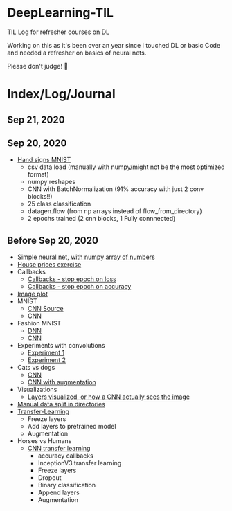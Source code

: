 # DeepLearning-TIL
TIL Log for refresher courses on DL

Working on this as it's been over an year since I touched DL or basic Code and needed a refresher on basics of neural nets.

Please don't judge! 🙈

# Index/Log/Journal 
## Sep 21, 2020

## Sep 20, 2020
- [Hand signs MNIST](/deeplearning.ai-tensorflow-developer-certificate/2-of-4-cnn-in-tf/week-4/week-4-final-problem-submission.ipynb)
  - csv data load (manually with numpy/might not be the most optimized format)
  - numpy reshapes
  - CNN with BatchNormalization (91% accuracy with just 2 conv blocks!!)
  - 25 class classification
  - datagen.flow (from np arrays instead of flow_from_directory)
  - 2 epochs trained (2 cnn blocks, 1 Fully connnected)
## Before Sep 20, 2020
- [Simple neural net, with numpy array of numbers](/deeplearning.ai-tensorflow-developer-certificate/1-of-4-intro-to-tf/Week_1/Week%201.ipynb)
- [House prices exercise](/deeplearning.ai-tensorflow-developer-certificate/1-of-4-intro-to-tf/Week_1/Week_1_ex_1.ipynb)
- Callbacks
  - [Callbacks - stop epoch on loss](/deeplearning.ai-tensorflow-developer-certificate/1-of-4-intro-to-tf/Week_2/Callbacks%20-%20Loss%20autostop.ipynb)
  - [Callbacks - stop epoch on accuracy](/deeplearning.ai-tensorflow-developer-certificate/1-of-4-intro-to-tf/Week_2/Callbacks%20Accuracy.ipynb)
- [Image plot](/deeplearning.ai-tensorflow-developer-certificate/1-of-4-intro-to-tf/Week_2/Fashion%20MNIST.ipynb)
- MNIST
  - [CNN Source](/deeplearning.ai-tensorflow-developer-certificate/1-of-4-intro-to-tf/Week_3/Course_1_Part_6_Lesson_2_Notebook.ipynb)
  - [CNN](/deeplearning.ai-tensorflow-developer-certificate/1-of-4-intro-to-tf/Week_2/Mnist.ipynb)
- Fashion MNIST
  - [DNN](/deeplearning.ai-tensorflow-developer-certificate/1-of-4-intro-to-tf/Week_2/Fashion%20MNIST.ipynb)
  - [CNN](/deeplearning.ai-tensorflow-developer-certificate/1-of-4-intro-to-tf/Week_3/ConvNet%20Fashion%20MNIST.ipynb)
- Experiments with convolutions
  - [Experiment 1](/deeplearning.ai-tensorflow-developer-certificate/1-of-4-intro-to-tf/Week_3/Convolutions%20and%20pooling%20experiments.ipynb)
  - [Experiment 2](/deeplearning.ai-tensorflow-developer-certificate/1-of-4-intro-to-tf/Week_3/Course_1_Part_6_Lesson_3_Notebook.ipynb)
- Cats vs dogs
  - [CNN](/deeplearning.ai-tensorflow-developer-certificate/2-of-4-cnn-in-tf/week-1/cats-vs-dogs.ipynb)
  - [CNN with augmentation](/deeplearning.ai-tensorflow-developer-certificate/2-of-4-cnn-in-tf/week-2/cats-vs-dogs-augmented.ipynb)
- Visualizations
  - [Layers visualized, or how a CNN actually sees the image](/deeplearning.ai-tensorflow-developer-certificate/2-of-4-cnn-in-tf/week-1/cats-vs-dogs.ipynb)
- [Manual data split in directories](/deeplearning.ai-tensorflow-developer-certificate/2-of-4-cnn-in-tf/week-1/cats-v-dogs-manual-split-passed-submission.ipynb)
- [Transfer-Learning](/deeplearning.ai-tensorflow-developer-certificate/2-of-4-cnn-in-tf/week-3/transfer-learning.ipynb)
  - Freeze layers
  - Add layers to pretrained model
  - Augmentation
- Horses vs Humans
  - [CNN transfer learning](/deeplearning.ai-tensorflow-developer-certificate/2-of-4-cnn-in-tf/week-3/humans-vs-horses-submission.ipynb)
    - accuracy callbacks
    - InceptionV3 transfer learning
    - Freeze layers
    - Dropout
    - Binary classification
    - Append layers
    - Augmentation
